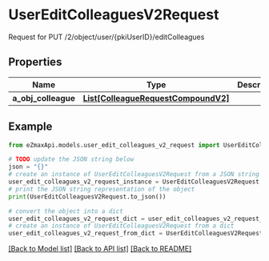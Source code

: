 # UserEditColleaguesV2Request

Request for PUT /2/object/user/{pkiUserID}/editColleagues

## Properties

Name | Type | Description | Notes
------------ | ------------- | ------------- | -------------
**a_obj_colleague** | [**List[ColleagueRequestCompoundV2]**](ColleagueRequestCompoundV2.md) |  | 

## Example

```python
from eZmaxApi.models.user_edit_colleagues_v2_request import UserEditColleaguesV2Request

# TODO update the JSON string below
json = "{}"
# create an instance of UserEditColleaguesV2Request from a JSON string
user_edit_colleagues_v2_request_instance = UserEditColleaguesV2Request.from_json(json)
# print the JSON string representation of the object
print(UserEditColleaguesV2Request.to_json())

# convert the object into a dict
user_edit_colleagues_v2_request_dict = user_edit_colleagues_v2_request_instance.to_dict()
# create an instance of UserEditColleaguesV2Request from a dict
user_edit_colleagues_v2_request_from_dict = UserEditColleaguesV2Request.from_dict(user_edit_colleagues_v2_request_dict)
```
[[Back to Model list]](../README.md#documentation-for-models) [[Back to API list]](../README.md#documentation-for-api-endpoints) [[Back to README]](../README.md)


